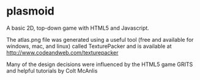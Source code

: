 plasmoid
========

A basic 2D, top-down game with HTML5 and Javascript.

The atlas.png file was generated using a useful tool (free and available for windows, mac, and linux) called 
TexturePacker and is available at http://www.codeandweb.com/texturepacker

Many of the design decisions were influenced by the HTML5 game GRITS and helpful tutorials by Colt McAnlis 
